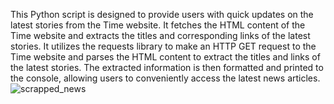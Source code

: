 This Python script is designed to provide users with quick updates on the latest stories from the Time website. 
It fetches the HTML content of the Time website and extracts the titles and corresponding links of the latest stories. 
It utilizes the requests library to make an HTTP GET request to the Time website and parses the HTML content to extract the titles and links of the latest stories.
The extracted information is then formatted and printed to the console, allowing users to conveniently access the latest news articles.
![scrapped_news](https://github.com/anjali766/news-scrapping-time.com/assets/76253515/8da02fa8-9560-4184-8471-e5f439fb280c)

